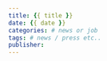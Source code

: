 ```yaml
---
title: {{ title }}
date: {{ date }}
categories: # news or job
tags: # news / press etc..
publisher:
---
```

